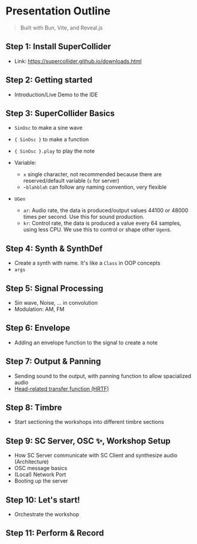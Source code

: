 # Presentation Outline
> Built with Bun, Vite, and Reveal.js

## Step 1: Install SuperCollider
- Link: https://supercollider.github.io/downloads.html

## Step 2: Getting started
- Introduction/Live Demo to the IDE

## Step 3: SuperCollider Basics
- `SinOsc` to make a sine wave
- `{ SinOsc }` to make a function
- `{ SinOsc }.play` to play the note

- Variable:
    - `x` single character, not recommended because there are reserved/default variable (`s` for server)
    - `~blahblah` can follow any naming convention, very flexible

- `UGen`
    - `ar`: Audio rate, the data is produced/output values 44100 or 48000 times per second. Use this for sound production.
    - `kr`: Control rate, the data is produced a value every 64 samples, using less CPU. We use this to control or shape other `Ugen`s.

## Step 4: Synth & SynthDef
- Create a synth with name. It's like a `Class` in OOP concepts
- `args`

## Step 5: Signal Processing
- Sin wave, Noise, ... in convolution
- Modulation: AM, FM

## Step 6: Envelope
- Adding an envelope function to the signal to create a note

## Step 7: Output & Panning
- Sending sound to the output, with panning function to allow spacialized audio
- [Head-related transfer function (HRTF)](https://en.wikipedia.org/wiki/Head-related_transfer_function)

## Step 8: Timbre
- Start sectioning the workshops into different timbre sections

## Step 9: SC Server, OSC ✨, Workshop Setup
- How SC Server communicate with SC Client and synthesize audio (Architecture)
- OSC message basics
- (Local) Network Port
- Booting up the server

## Step 10: Let's start!
- Orchestrate the workshop

## Step 11: Perform & Record
